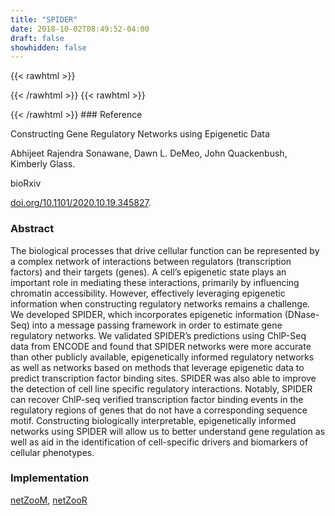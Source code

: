 ```yaml
---
title: "SPIDER"
date: 2018-10-02T08:49:52-04:00
draft: false
showhidden: false
---
```


{{< rawhtml >}}
<script type='text/javascript' src='https://d1bxh8uas1mnw7.cloudfront.net/assets/embed.js'></script>
{{< /rawhtml >}}
{{< rawhtml >}}
<div data-badge-popover="right" data-badge-type="donut" data-doi="doi.org/10.1101/2020.10.19.345827" data-hide-no-mentions="true" class="altmetric-embed"></div>
{{< /rawhtml >}}
### Reference

Constructing Gene Regulatory Networks using Epigenetic Data

Abhijeet Rajendra Sonawane, Dawn L. DeMeo, John Quackenbush, Kimberly Glass.

bioRxiv

[doi.org/10.1101/2020.10.19.345827](https://www.biorxiv.org/content/10.1101/2020.10.19.345827v1.abstract).

### Abstract

The biological processes that drive cellular function can be represented by a complex network of interactions between regulators (transcription factors) and their targets (genes). A cell’s epigenetic state plays an important role in mediating these interactions, primarily by influencing chromatin accessibility. However, effectively leveraging epigenetic information when constructing regulatory networks remains a challenge. We developed SPIDER, which incorporates epigenetic information (DNase-Seq) into a message passing framework in order to estimate gene regulatory networks. We validated SPIDER’s predictions using ChlP-Seq data from ENCODE and found that SPIDER networks were more accurate than other publicly available, epigenetically informed regulatory networks as well as networks based on methods that leverage epigenetic data to predict transcription factor binding sites. SPIDER was also able to improve the detection of cell line specific regulatory interactions. Notably, SPIDER can recover ChlP-seq verified transcription factor binding events in the regulatory regions of genes that do not have a corresponding sequence motif. Constructing biologically interpretable, epigenetically informed networks using SPIDER will allow us to better understand gene regulation as well as aid in the identification of cell-specific drivers and biomarkers of cellular phenotypes.

### Implementation

[netZooM](https://github.com/netZoo/netZooM), [netZooR](https://github.com/netZoo/netZooR)
